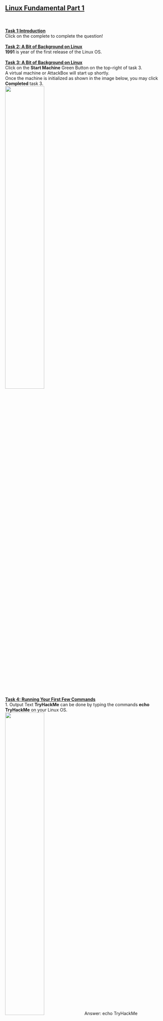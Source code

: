 <h2><ins>Linux Fundamental Part 1</ins></h2><br>
<br>
<ins><b>Task 1:Introduction</b></ins><br>
Click on the complete to complete the question!<br><br>
<ins><b>Task 2: A Bit of Background on Linux</b></ins><br>
<b>1991</b> is year of the first release of the Linux OS.<br><br>
<ins><b>Task 3: A Bit of Background on Linux</b></ins><br>
Click on the <b>Start Machine</b> Green Button on the top-right of task 3.<br>
A virtual machine or AttackBox will start up shortly. <br>
Once the machine is initialized as shown in the image below, you may click <b>Completed</b> task 3.<br>
<img src=https://user-images.githubusercontent.com/78288358/165329288-348f7bf1-0ed8-4ffd-9ad9-0e69934409ff.png style="width:50%; height:50%;"><br><br>
<ins><b>Task 4: Running Your First Few Commands</b></ins><br>
1. Output Text <b>TryHackMe</b> can be done by typing the commands <b>echo TryHackMe</b> on your Linux OS.<br>
<img src=https://user-images.githubusercontent.com/78288358/165330183-2198e9a6-ec26-4a2e-85a3-bcfd670e3bee.png style="width:50%; height:50%">
Answer: echo TryHackMe <br><br>
2. Typing <b>whoami</b> as the command in Linux will show your current username that logged in in the deployed Linux machine.<br>
<img src=https://user-images.githubusercontent.com/78288358/165330534-574ed0bf-b77e-441c-a69a-e80a70d453e8.png style="width:50%; height:50%">
Answer: TryHackMe <br><br><br>

